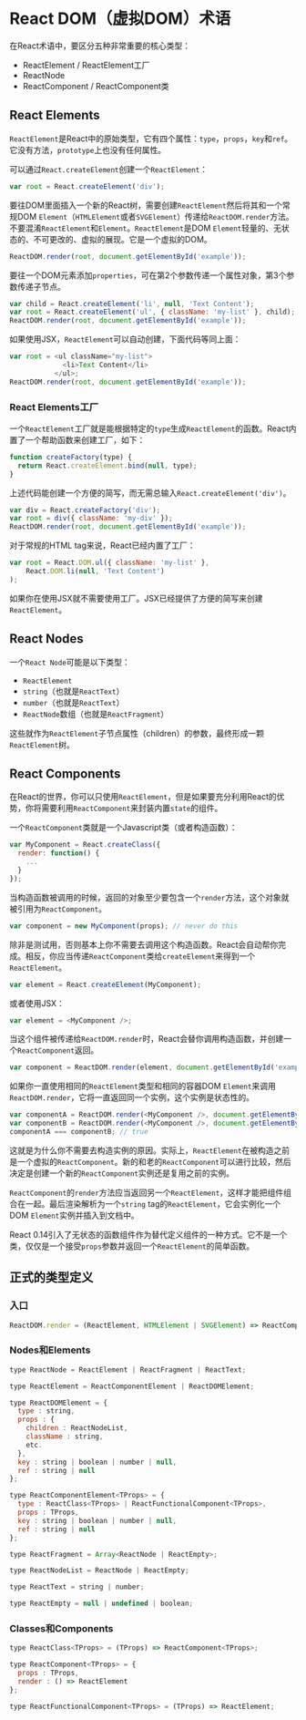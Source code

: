 # React DOM（虚拟DOM）术语

在React术语中，要区分五种非常重要的核心类型：

- ReactElement / ReactElement工厂
- ReactNode
- ReactComponent / ReactComponent类

## React Elements

`ReactElement`是React中的原始类型，它有四个属性：`type`，`props`，`key`和`ref`。它没有方法，`prototype`上也没有任何属性。

可以通过`React.createElement`创建一个`ReactElement`：

```js
var root = React.createElement('div');
```

要往DOM里面插入一个新的React树，需要创建`ReactElement`然后将其和一个常规DOM `Element`（`HTMLElement`或者`SVGElement`）传递给`ReactDOM.render`方法。不要混淆`ReactElement`和`Element`。`ReactElement`是DOM `Element`轻量的、无状态的、不可更改的、虚拟的展现。它是一个虚拟的DOM。

```js
ReactDOM.render(root, document.getElementById('example'));
```

要往一个DOM元素添加`properties`，可在第2个参数传递一个属性对象，第3个参数传递子节点。

```js
var child = React.createElement('li', null, 'Text Content');
var root = React.createElement('ul', { className: 'my-list' }, child);
ReactDOM.render(root, document.getElementById('example'));
```

如果使用JSX，`ReactElement`可以自动创建，下面代码等同上面：

```js
var root = <ul className="my-list">
             <li>Text Content</li>
           </ul>;
ReactDOM.render(root, document.getElementById('example'));
```

### React Elements工厂

一个`ReactElement`工厂就是能根据特定的`type`生成`ReactElement`的函数。React内置了一个帮助函数来创建工厂，如下：

```js
function createFactory(type) {
  return React.createElement.bind(null, type);
}
```

上述代码能创建一个方便的简写，而无需总输入`React.createElement('div')`。

```js
var div = React.createFactory('div');
var root = div({ className: 'my-div' });
ReactDOM.render(root, document.getElementById('example'));
```

对于常规的HTML tag来说，React已经内置了工厂：

```js
var root = React.DOM.ul({ className: 'my-list' },
    React.DOM.li(null, 'Text Content')
);
```

如果你在使用JSX就不需要使用工厂。JSX已经提供了方便的简写来创建`ReactElement`。

## React Nodes

一个`React Node`可能是以下类型：

- `ReactElement`
- `string`（也就是`ReactText`）
- `number`（也就是`ReactText`）
- `ReactNode`数组（也就是`ReactFragment`）

这些就作为`ReactElement`子节点属性（children）的参数，最终形成一颗`ReactElement`树。

## React Components

在React的世界，你可以只使用`ReactElement`，但是如果要充分利用React的优势，你将需要利用`ReactComponent`来封装内置`state`的组件。

一个`ReactComponent`类就是一个Javascript类（或者构造函数）：

```js
var MyComponent = React.createClass({
  render: function() {
    ...
  }
});
```

当构造函数被调用的时候，返回的对象至少要包含一个`render`方法，这个对象就被引用为`ReactComponent`。

```js
var component = new MyComponent(props); // never do this
```

除非是测试用，否则基本上你不需要去调用这个构造函数。React会自动帮你完成。相反，你应当传递`ReactComponent`类给`createElement`来得到一个`ReactElement`。

```js
var element = React.createElement(MyComponent);
```

或者使用JSX：

```js
var element = <MyComponent />;
```

当这个组件被传递给`ReactDOM.render`时，React会替你调用构造函数，并创建一个`ReactComponent`返回。

```js
var component = ReactDOM.render(element, document.getElementById('example'));
```

如果你一直使用相同的`ReactElement`类型和相同的容器DOM `Element`来调用`ReactDOM.render`，它将一直返回同一个实例，这个实例是状态性的。

```js
var componentA = ReactDOM.render(<MyComponent />, document.getElementById('example'));
var componentB = ReactDOM.render(<MyComponent />, document.getElementById('example'));
componentA === componentB; // true
```

这就是为什么你不需要去构造实例的原因。实际上，`ReactElement`在被构造之前是一个虚拟的`ReactComponent`。新的和老的`ReactComponent`可以进行比较，然后决定是创建一个新的`ReactComponent`实例还是复用之前的实例。

`ReactComponent`的`render`方法应当返回另一个`ReactElement`，这样才能把组件组合在一起。最后渲染解析为一个`string` tag的`ReactElement`，它会实例化一个DOM `Element`实例并插入到文档中。

React 0.14引入了无状态的函数组件作为替代定义组件的一种方式。它不是一个类，仅仅是一个接受`props`参数并返回一个`ReactElement`的简单函数。

## 正式的类型定义

### 入口

```js
ReactDOM.render = (ReactElement, HTMLElement | SVGElement) => ReactComponent;
```

### Nodes和Elements

```js
type ReactNode = ReactElement | ReactFragment | ReactText;

type ReactElement = ReactComponentElement | ReactDOMElement;

type ReactDOMElement = {
  type : string,
  props : {
    children : ReactNodeList,
    className : string,
    etc.
  },
  key : string | boolean | number | null,
  ref : string | null
};

type ReactComponentElement<TProps> = {
  type : ReactClass<TProps> | ReactFunctionalComponent<TProps>,
  props : TProps,
  key : string | boolean | number | null,
  ref : string | null
};

type ReactFragment = Array<ReactNode | ReactEmpty>;

type ReactNodeList = ReactNode | ReactEmpty;

type ReactText = string | number;

type ReactEmpty = null | undefined | boolean;
```

### Classes和Components

```js
type ReactClass<TProps> = (TProps) => ReactComponent<TProps>;

type ReactComponent<TProps> = {
  props : TProps,
  render : () => ReactElement
};

type ReactFunctionalComponent<TProps> = (TProps) => ReactElement;
```